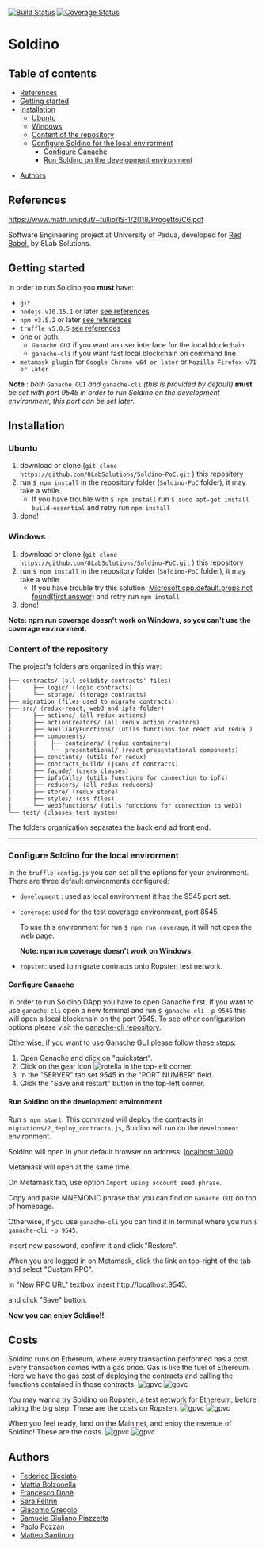 [![Build Status](https://travis-ci.com/8LabSolutions/Soldino-PoC.svg?branch=final)](https://travis-ci.com/8LabSolutions/Soldino-PoC)
[![Coverage Status](https://coveralls.io/repos/github/8LabSolutions/Soldino-PoC/badge.svg?branch=final)](https://coveralls.io/github/8LabSolutions/Soldino-PoC?branch=final)
# Soldino

## Table of contents

- [References](#references)
- [Getting started](#getting-started)
- [Installation](#installation)
  * [Ubuntu](#ubuntu)
  * [Windows](#windows)
  * [Content of the repository](#content-of-the-repository)
  * [Configure Soldino for the local envirorment](#configure-soldino-for-the-local-envirorment)
    + [Configure Ganache](#configure-ganache)
    + [Run Soldino on the development environment](#run-soldino-on-the-development-environment)
+ [Authors](#authors)

## References

https://www.math.unipd.it/~tullio/IS-1/2018/Progetto/C6.pdf

Software Engineering project at University of Padua, developed for [Red Babel](http://redbabel.com/), by 8Lab Solutions.

## Getting started

In order to run Soldino you **must** have:

- `git`
- `nodejs v10.15.1` or later [see references](https://nodejs.org/en/)
- `npm v3.5.2` or later [see references](https://www.npmjs.com/get-npm)
- `truffle v5.0.5`   [ see references](https://www.truffleframework.com/docs/truffle/getting-started/installation)
- one or both: 
  - `Ganache GUI`  if you want an user interface for the local blockchain.
  - `ganache-cli` if you want fast local blockchain on command line.
- `metamask plugin` for `Google Chrome v64 or later` or `Mozilla Firefox v71 or later`

**Note** : *both* `Ganache GUI` *and* `ganache-cli` *(this is provided by default)*   **must**   *be set with port 9545 in order to run Soldino on the development environment, this port can be set later.*

## Installation

### Ubuntu

1. download or clone (`git clone https://github.com/8LabSolutions/Soldino-PoC.git` ) this repository 
2. run `$ npm install` in the repository folder (`Soldino-PoC` folder), it may take a while
   - If you have trouble with `$ npm install` run `$ sudo apt-get install build-essential` and retry run `npm install`
3. done!

### Windows

1. download or clone (`git clone https://github.com/8LabSolutions/Soldino-PoC.git` ) this repository
2. run `$ npm install` in the repository folder (`Soldino-PoC` folder), it may take a while
   - If you have trouble try this solution: [Microsoft.cpp.default.props not found(first answer)](https://stackoverflow.com/questions/41695251/c-microsoft-cpp-default-props-was-not-found) and retry run `npm install`
3. done!

**Note: npm run coverage doesn't work on Windows, so you can't use the coverage environment.**

### Content of the repository

The project's folders are organized in this way:

```
├── contracts/ (all solidity contracts' files)
|      ├── logic/ (logic contracts)
|      └── storage/ (storage contracts)
├── migration (files used to migrate contracts)
├── src/ (redux-react, web3 and ipfs folder)
|      ├── actions/ (all redux actions)
|      ├── actionCreators/ (all redux action creators)
|      ├── auxiliaryFunctions/ (utils functions for react and redux )
|      ├── components/
|      |    ├── containers/ (redux containers)
|      |    └── presentational/ (react presentational components)
|      ├── constants/ (utils for redux)
|      ├── contracts_build/ (jsons of contracts)
|      ├── facade/ (users classes)
|      ├── ipfsCalls/ (utils functions for connection to ipfs)
|      ├── reducers/ (all redux reducers)
|      ├── store/ (redux store)
|      ├── styles/ (css files)
|      └── web3functions/ (utils functions for connection to web3)
└── test/ (classes test system)
```

The folders organization separates the back end ad front end. 

------

### Configure Soldino for the local envirorment

In the `truffle-config.js` you can set all the options for your environment. There are three default environments configured:

- `development` : used as local environment it has the 9545 port set.

- `coverage`: used for the test coverage environment, port 8545. 

  To use this environment for run `$ npm run coverage`, it will not open the web page. 

  **Note: npm run coverage doesn't work on Windows.**

- `ropsten`: used to migrate contracts onto Ropsten test network.

#### Configure Ganache

In order to run Soldino DApp you have to open Ganache first. If you want to use `ganache-cli` open a new terminal and run `$ ganache-cli -p 9545` this will open a local blockchain on the port 9545. To see other configuration options please visit the [ganache-cli repository](https://github.com/trufflesuite/ganache-cli).

Otherwise, if you want to use Ganache GUI please follow these steps:

1. Open Ganache and click on "quickstart".
2. Click on the gear icon ![rotella](./images/rotella.png) in the top-left corner.
3. In the "SERVER" tab set 9545 in the "PORT NUMBER" field.
4. Click the "Save and restart" button in the top-left corner.

#### Run Soldino on the development environment

Run `$ npm start`. This command will deploy the contracts in `migrations/2_deploy_contracts.js`, Soldino will run on the `development` environment.

Soldino will open in your default browser on address: [localhost:3000](http://localhost:3000). 

Metamask will open at the same time. 

On Metamask tab, use option `Import using account seed phrase`.

Copy and paste MNEMONIC phrase that you can find on `Ganache GUI` on top of homepage.

Otherwise, if you use `ganache-cli` you can find it in terminal where you run `$ ganache-cli -p 9545`.

Insert new password, confirm it and click "Restore".

When you are logged in on Metamask, click the link on top-right of the tab and select "Custom RPC".

In "New RPC URL" textbox insert http://localhost:9545. 

and click "Save" button.

**Now you can enjoy Soldino!!**


## Costs
 
Soldino runs on Ethereum, where every transaction performed has a cost. 
Every transaction comes with a gas price. Gas is like the fuel of Ethereum. Here we have the gas cost of deploying the contracts and calling the functions contained in those contracts.
![gpvc](images/gas_price_vs._contracts.png)
![gpvc](images/gas_price_vs._functions.png)

You may wanna try Soldino on Ropsten, a test network for Ethereum, before taking the big step. These are the costs on Ropsten.
![gpvc](images/ropsten_price_in_ETH_vs._contracts.png)
![gpvc](images/mainnet_price_in_ETH_vs._contracts.png)

When you feel ready, land on the Main net, and enjoy the revenue of Soldino! These are the costs.
![gpvc](images/ropsten_price_in_ETH_vs._functions.png)
![gpvc](images/mainnet_price_in_ETH_vs._functions.png)

## Authors

- [Federico Bicciato](https://github.com/nevepura)
- [Mattia Bolzonella](https://github.com/KamiShire)
- [Francesco Donè](https://github.com/francescodone)
- [Sara Feltrin](https://github.com/BluePerception)
- [Giacomo Greggio](https://github.com/giacomogreggio)
- [Samuele Giuliano Piazzetta](https://github.com/piaz97)
- [Paolo Pozzan](https://github.com/pozza96)
- [Matteo Santinon](https://github.com/MatteoSantinon)
